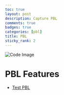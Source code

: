```yaml
---
toc: true
layout: post
description: Capture PBL
comments: true
badges: true
categories: [pbl]
title: PBL
sticky_rank: 2
---
```


![Code Image]({/images/code.jpg)

# PBL Features

- [Test PBL](https://prorichyman.github.io/CSA-Fastpages/pbl/2022/08/29/testpbl.html)